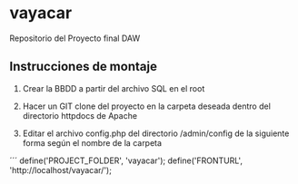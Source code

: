 # vayacar
Repositorio del Proyecto final DAW

## Instrucciones de montaje

1. Crear la BBDD a partir del archivo SQL en el root

2. Hacer un GIT clone del proyecto en la carpeta deseada dentro del directorio httpdocs de Apache

3. Editar el archivo config.php del directorio /admin/config de la siguiente forma según el nombre de la carpeta

´´´
define('PROJECT_FOLDER', 'vayacar');
define('FRONTURL', 'http://localhost/vayacar/');
```
